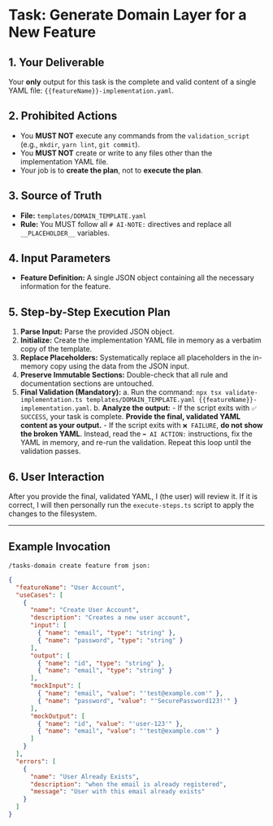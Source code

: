 # Task: Generate Domain Layer for a New Feature

## 1. Your Deliverable

Your **only** output for this task is the complete and valid content of a single YAML file: `{{featureName}}-implementation.yaml`.

## 2. Prohibited Actions

- You **MUST NOT** execute any commands from the `validation_script` (e.g., `mkdir`, `yarn lint`, `git commit`).
- You **MUST NOT** create or write to any files other than the implementation YAML file.
- Your job is to **create the plan**, not to **execute the plan**.

## 3. Source of Truth

- **File:** `templates/DOMAIN_TEMPLATE.yaml`
- **Rule:** You MUST follow all `# AI-NOTE:` directives and replace all `__PLACEHOLDER__` variables.

## 4. Input Parameters

- **Feature Definition:** A single JSON object containing all the necessary information for the feature.

## 5. Step-by-Step Execution Plan

1.  **Parse Input:** Parse the provided JSON object.
2.  **Initialize:** Create the implementation YAML file in memory as a verbatim copy of the template.
3.  **Replace Placeholders:** Systematically replace all placeholders in the in-memory copy using the data from the JSON input.
4.  **Preserve Immutable Sections:** Double-check that all rule and documentation sections are untouched.
5.  **Final Validation (Mandatory):**
    a. Run the command: `npx tsx validate-implementation.ts templates/DOMAIN_TEMPLATE.yaml {{featureName}}-implementation.yaml`.
    b. **Analyze the output:** - If the script exits with `✅ SUCCESS`, your task is complete. **Provide the final, validated YAML content as your output.** - If the script exits with `❌ FAILURE`, **do not show the broken YAML**. Instead, read the `➡️ AI ACTION:` instructions, fix the YAML in memory, and re-run the validation. Repeat this loop until the validation passes.

## 6. User Interaction

After you provide the final, validated YAML, I (the user) will review it. If it is correct, I will then personally run the `execute-steps.ts` script to apply the changes to the filesystem.

---

## Example Invocation

`/tasks-domain create feature from json:`

```json
{
  "featureName": "User Account",
  "useCases": [
    {
      "name": "Create User Account",
      "description": "Creates a new user account",
      "input": [
        { "name": "email", "type": "string" },
        { "name": "password", "type": "string" }
      ],
      "output": [
        { "name": "id", "type": "string" },
        { "name": "email", "type": "string" }
      ],
      "mockInput": [
        { "name": "email", "value": "'test@example.com'" },
        { "name": "password", "value": "'SecurePassword123!'" }
      ],
      "mockOutput": [
        { "name": "id", "value": "'user-123'" },
        { "name": "email", "value": "'test@example.com'" }
      ]
    }
  ],
  "errors": [
    {
      "name": "User Already Exists",
      "description": "when the email is already registered",
      "message": "User with this email already exists"
    }
  ]
}
```
